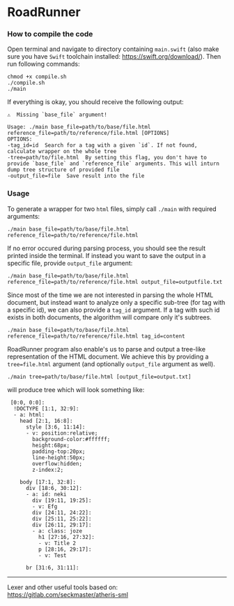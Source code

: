 # RoadRunner

### How to compile the code

Open terminal and navigate to directory containing `main.swift` (also make sure you have `Swift` toolchain installed: https://swift.org/download/). 
Then run following commands:

```console
chmod +x compile.sh
./compile.sh
./main
```

If everything is okay, you should receive the following output:

```console
⚠️  Missing `base_file` argument!

Usage: ./main base_file=path/to/base/file.html reference_file=path/to/reference/file.html [OPTIONS]
OPTIONS:
-tag_id=id  Search for a tag with a given `id`. If not found, calculate wrapper on the whole tree
-tree=path/to/file.html  By setting this flag, you don't have to provide `base_file` and `reference_file` arguments. This will inturn dump tree structure of provided file
-output_file=file  Save result into the file
```

### Usage

To generate a wrapper for two `html` files, simply call `./main` with required arguments:

```console
./main base_file=path/to/base/file.html reference_file=path/to/reference/file.html
```

If no error occured during parsing process, you should see the result printed inside the terminal. If instead you want to save the output in a specific file, provide `output_file` argument:

```console
./main base_file=path/to/base/file.html reference_file=path/to/reference/file.html output_file=outputfile.txt
```

Since most of the time we are not interested in parsing the whole HTML document, but instead want to analyze only a specific sub-tree (for tag with a specific id), we can also provide a `tag_id` argument. If a tag with such id exists in both documents, the algorithm will compare only it's subtrees. 

```console
./main base_file=path/to/base/file.html reference_file=path/to/reference/file.html tag_id=content
```

RoadRunner program also enable's us to parse and output a tree-like representation of the HTML document. We achieve this by providing a `tree=file.html` argument (and optionally `output_file` argument as well).

```console
./main tree=path/to/base/file.html [output_file=output.txt]
```

will produce tree which will look something like:

```
 [0:0, 0:0]:
  !DOCTYPE [1:1, 32:9]:
  - a: html: 
    head [2:1, 16:8]:
      style [3:6, 11:14]:
      - v: position:relative;
		background-color:#ffffff;
		height:68px;
		padding-top:20px;
		line-height:50px;
		overflow:hidden;
		z-index:2;
	
    body [17:1, 32:8]:
      div [18:6, 30:12]:
      - a: id: neki
        div [19:11, 19:25]:
        - v: Efg
        div [24:11, 24:22]:
        div [25:11, 25:22]:
        div [26:11, 29:17]:
        - a: class: joze
          h1 [27:16, 27:32]:
          - v: Title 2
          p [28:16, 29:17]:
          - v: Test
		
      br [31:6, 31:11]:
```

----

Lexer and other useful tools based on: 
https://gitlab.com/seckmaster/atheris-sml
